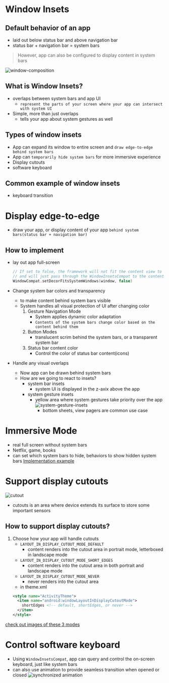 # Window Insets

## Default behavior of an app

- laid out below status bar and above navigation bar
- status bar + navigation bar = system bars

> However, app can also be configured to display content in system bars

![window-composition](res/window-composition.gif)

## What is Window Insets?

- overlaps between system bars and app UI
    - `represent the parts of your screen where your app can intersect with system UI`
- Simple, more than just overlaps
    - tells your app about system gestures as well

## Types of window insets

- App can expand its window to entire screen and `draw edge-to-edge behind system bars`
- App can `temporarily hide system bars` for more immersive experience
- Display cutouts
- software keyboard

## Common example of window insets

- keyboard transition

# Display edge-to-edge

- draw your app, or display content of your app `behind system bars(status bar + navigation bar)`

## How to implement

- lay out app full-screen
  ```kotlin
  // If set to false, the framework will not fit the content view to the insets 
  // and will just pass through the WindowInsetsCompat to the content view.
  WindowCompat.setDecorFitsSystemWindows(window, false)
  ```
- Change system bar colors and transparency
    - to make content behind system bars visible
    - System handles all visual protection of UI after changing color
        1. Gesture Navigation Mode
            - System applies dynamic color adaptation
            - `Contents of the system bars change color based on the content behind them`
        2. Button Modes
            - translucent scrim behind the system bars, or a transparent system bar
        3. Status bar content color
            - Control the color of status bar content(icons)

- Handle any visual overlaps
    - Now app can be drawn behind system bars
    - How are we going to react to insets?
        - system bar insets
            - system UI is displayed in the z-axix above the app
        - system gesture insets
            - yellow area where system gestures take priority over the app
              ![system-gesture-insets](res/system-gesture-insets.png)
                - bottom sheets, view pagers are common use case

# Immersive Mode

- real full screen without system bars
- Netflix, game, books
- can set which system bars to hide, behaviors to show hidden system bars
  [Implementation example](https://developer.android.com/training/system-ui/immersive)

# Support display cutouts

![cutout](res/cutout.png)

- cutouts is an area where device extends its surface to store some important sensors

## How to support display cutouts?

1. Choose how your app will handle cutouts
    - `LAYOUT_IN_DISPLAY_CUTOUT_MODE_DEFAULT`
        - content renders into the cutout area in portrait mode, letterboxed in landscape mode
    - `LAYOUT_IN_DISPLAY_CUTOUT_MODE_SHORT_EDGES`
        - content renders into the cutout area in both portrait and landscape mode
    - `LAYOUT_IN_DISPLAY_CUTOUT_MODE_NEVER`
        - never renders into the cutout area
    - in theme.xml
    ```xml
    <style name="ActivityTheme">
      <item name="android:windowLayoutInDisplayCutoutMode">
        shortEdges <!-- default, shortEdges, or never -->
      </item>
    </style>
    ```

[check out images of these 3 modes](https://developer.android.com/guide/topics/display-cutout)

# Control software keyboard

- Using `WindowInsetsCompat`, app can query and control the on-screen keyboard, just like system bars
- can also use animation to provide seamless transition when opened or closed
![synchronized animation](res/software-keyboard-2.gif)





